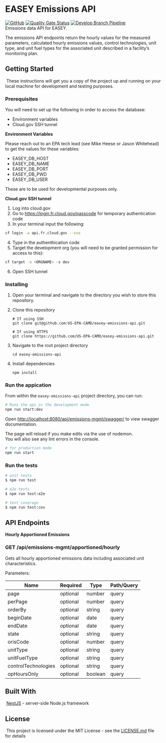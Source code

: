 # EASEY Emissions API
[![GitHub](https://img.shields.io/github/license/US-EPA-CAMD/easey-emissions-api)](https://github.com/US-EPA-CAMD/easey-emissions-api/blob/develop/LICENSE)
[![Quality Gate Status](https://sonarcloud.io/api/project_badges/measure?project=US-EPA-CAMD_easey-emissions-api&metric=alert_status)](https://sonarcloud.io/dashboard?id=US-EPA-CAMD_easey-emissions-api)
[![Develop Branch Pipeline](https://github.com/US-EPA-CAMD/easey-emissions-api/workflows/Develop%20Branch%20Workflow/badge.svg)](https://github.com/US-EPA-CAMD/easey-emissions-api/actions)<br>
Emissions data API for EASEY.
​

The emissions API endpoints return the hourly values for the measured parameters, calculated hourly emissions values, control technologies, unit type, and unit fuel types for the associated unit described in a facility’s monitoring plan.
​
## Getting Started
​
These instructions will get you a copy of the project up and running on your local machine for development and testing purposes.

### Prerequisites

You will need to set up the following in order to access the database:
- Environment variables
- Cloud.gov SSH tunnel

**Environment Variables**

Please reach out to an EPA tech lead (see Mike Heese or Jason Whitehead) to get the values for these variables:

- EASEY_DB_HOST
- EASEY_DB_NAME
- EASEY_DB_PORT
- EASEY_DB_PWD
- EASEY_DB_USER

These are to be used for developmental purposes only. 

**Cloud.gov SSH tunnel**

1. Log into cloud.gov
2. Go to https://login.fr.cloud.gov/passcode for temporary authentication code
3. In your terminal input the following:
```bash
cf login -a api.fr.cloud.gov --sso
```
4. Type in the authenthication code
5. Target the development org (you will need to be granted permission for access to this):
```bash
cf target -o <ORGNAME> -s dev
```
6. Open SSH tunnel

### Installing
1. Open your terminal and navigate to the directory you wish to store this repository.

2. Clone this repository

    ```shell
    # If using SSH
    git clone git@github.com:US-EPA-CAMD/easey-emissions-api.git
    
    # If using HTTPS
    git clone https://github.com/US-EPA-CAMD/easey-emissions-api.git
    ```

3. Navigate to the root project directory

    ```
    cd easey-emissions-api
    ```

4. Install dependencies 
    
    ```
    npm install
    ```
### Run the appication 

From within the `easey-emissions-api` project directory, you can run:

```bash
# Runs the api in the development mode
npm run start:dev
```

Open [http://localhost:8080/api/emissions-mgmt/swagger/](http://localhost:8080/api/emissions-mgmt/swagger/) to view swagger documentation.

The page will reload if you make edits via the use of nodemon.<br />
You will also see any lint errors in the console.

```bash
# for production mode
npm run start
```

### Run the tests

```bash
# unit tests
$ npm run test

# e2e tests
$ npm run test:e2e

# test coverage
$ npm run test:cov
```
## API Endpoints

**Hourly Apportioned Emissions** 
### ​GET /api/emissions-mgmt/apportioned/hourly

Gets all hourly apportioned emissions data including associated unit characteristics. 

Parameters:

Name | Required | Type | Path/Query
-- | -- | -- | --
page | optional | number | query
perPage | optional | number | query
orderBy | optional | string | query
beginDate | optional | date | query
endDate | optional | date | query
state | optional | string | query
orisCode | optional | number | query
unitType | optional | string | query
unitFuelType | optional | string | query
controlTechnologies | optional | string | query
opHoursOnly | optional | boolean | query

## Built With
​
[NestJS](https://nestjs.com/) - server-side Node.js framework 
​ 
​
## License
​
This project is licensed under the MIT License - see the [LICENSE.md](LICENSE.md) file for details





